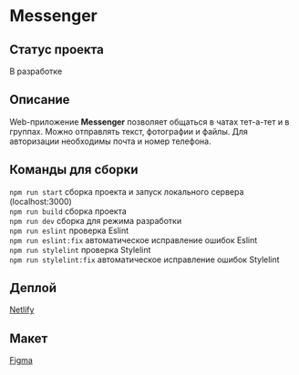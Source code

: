 # Messenger

## Статус проекта

В разработке

## Описание

Web-приложение **Messenger** позволяет общаться в чатах тет-а-тет и в группах.
Можно отправлять текст, фотографии и файлы.
Для авторизации необходимы почта и номер телефона.


## Команды для сборки

`npm run start` сборка проекта и запуск локального сервера (localhost:3000)  
`npm run build` сборка проекта  
`npm run dev` сборка для режима разработки  
`npm run eslint` проверка Eslint  
`npm run eslint:fix` автоматическое исправление ошибок Eslint  
`npm run stylelint` проверка Stylelint  
`npm run stylelint:fix` автоматическое исправление ошибок Stylelint  

## Деплой

[Netlify](https://heroic-mochi-16fa3a.netlify.app/)

## Макет
[Figma](https://www.figma.com/file/m0pwLEpbOL8OJ2sB8rf19x/Messenger?node-id=6%3A85)

